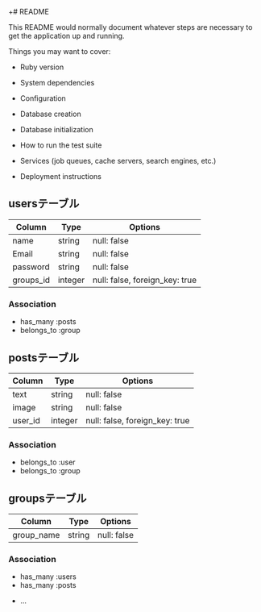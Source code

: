 +# README

This README would normally document whatever steps are necessary to get the
application up and running.

Things you may want to cover:

* Ruby version

* System dependencies

* Configuration

* Database creation

* Database initialization

* How to run the test suite

* Services (job queues, cache servers, search engines, etc.)

* Deployment instructions
## usersテーブル

|Column|Type|Options|
|------|----|-------|
| name | string | null: false |
| Email | string | null: false |
| password | string | null: false |
| groups_id | integer | null: false, foreign_key: true|

### Association
- has_many :posts
- belongs_to :group

## postsテーブル

|Column|Type|Options|
|------|----|-------|
| text | string | null: false |
| image | string | null: false |
| user_id | integer | null: false, foreign_key: true|

### Association
- belongs_to :user
- belongs_to :group

## groupsテーブル

|Column|Type|Options|
|------|----|-------|
| group_name | string | null: false|

### Association

- has_many :users
- has_many :posts

* ...